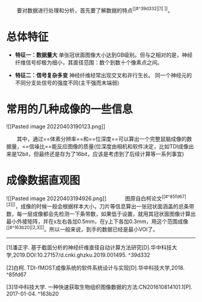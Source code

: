 &emsp;&emsp;要对数据进行处理和分析，首先要了解数据的特点<sup>[[#^39d332|[1] ]]</sup>。
# 总体特征
* **特征一：数据量大**
单张冠状面图像大小达到GB级别。但与之相对的是，神经纤维信号却极为细小，其直径范围：数个到数十个像素点之间。

* **特征二：信号复杂多变**
神经纤维经常出现交叉和并行生长。
同一个神经元的不同分支处信号的强度不同(主干强而末端弱)



# 常用的几种成像的一些信息
![[Pasted image 20220403190123.png]]

&emsp;&emsp;其中，通过==体素分辨率==和==位深度==可以算出一个完整鼠脑成像的数据量，==信噪比==能反应图像的质量(位深度由相机和软件决定，比如TDI成像出来是12bit，但最终还是存为了16bit，应该是考虑到了后续计算等一系列事宜)



# 成像数据直观图
![[Pasted image 20220403194926.png]]
&emsp;&emsp; &emsp;图原自白柯论文<sup>[[#^85fd67|[2]]]</sup>，成像的时候一般会根据样本大小，刀片等信息算出一张冠状面涵盖的总条带数，每一层成像都会先检测一下条带数，如果低于设置，就用其冠状面图像计算出最小外接矩阵，并在x左右各加0.5mm，在y上下各加0.3mm，用这个范围成像<sup>[[#^163b20|[2,3]]]</sup>。所以一般来说，到手的数据已经是最小VOI了。

----
[1]潘正宇. 基于截面分析的神经纤维直径自动计算方法研究[D].华中科技大学,2019.DOI:10.27157/d.cnki.ghzku.2019.001495. ^39d332

[2]白柯. TDI-fMOST成像系统的软件系统设计与实现[D].华中科技大学,2018. ^85fd67

[3]华中科技大学. 一种快速获取生物组织图像数据的方法:CN201610814101.1[P]. 2017-01-04. ^163b20